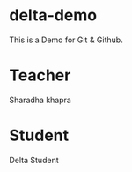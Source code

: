 # delta-demo
This is a Demo for Git &amp; Github. 

# Teacher
Sharadha khapra

# Student
Delta Student
